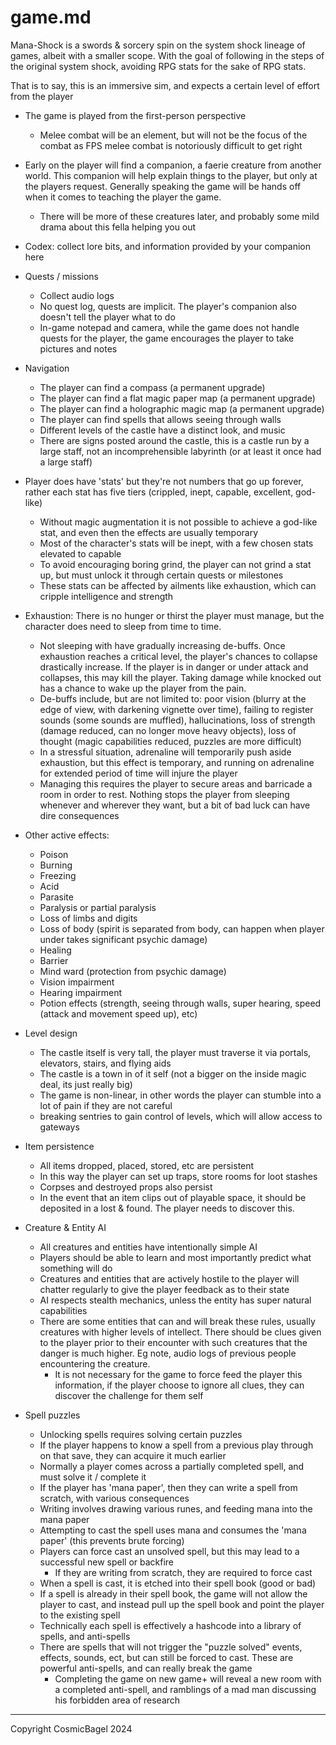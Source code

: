# game.md

Mana-Shock is a swords & sorcery spin on the system shock lineage of games,
albeit with a smaller scope. With the goal of following in the steps of the
original system shock, avoiding RPG stats for the sake of RPG stats.

That is to say, this is an immersive sim, and expects a certain level of effort
from the player

- The game is played from the first-person perspective
  - Melee combat will be an element, but will not be the focus of the combat
  as FPS melee combat is notoriously difficult to get right

- Early on the player will find a companion, a faerie creature from another
world. This companion will help explain things to the player, but only at the
players request. Generally speaking the game will be hands off when it comes to
teaching the player the game.
  - There will be more of these creatures later, and probably some mild drama
  about this fella helping you out

- Codex: collect lore bits, and information provided by your companion here

- Quests / missions
  - Collect audio logs
  - No quest log, quests are implicit. The player's companion also doesn't tell
  the player what to do
  - In-game notepad and camera, while the game does not handle quests for the
  player, the game encourages the player to take pictures and notes

- Navigation
  - The player can find a compass (a permanent upgrade)
  - The player can find a flat magic paper map (a permanent upgrade)
  - The player can find a holographic magic map (a permanent upgrade)
  - The player can find spells that allows seeing through walls
  - Different levels of the castle have a distinct look, and music
  - There are signs posted around the castle, this is a castle run by a large
  staff, not an incomprehensible labyrinth (or at least it once had a large
  staff)

- Player does have 'stats' but they're not numbers that go up forever, rather
each stat has five tiers (crippled, inept, capable, excellent, god-like)
  - Without magic augmentation it is not possible to achieve a god-like stat,
  and even then the effects are usually temporary
  - Most of the character's stats will be inept, with a few chosen stats
  elevated to capable
  - To avoid encouraging boring grind, the player can not grind a stat up, but
  must unlock it through certain quests or milestones
  - These stats can be affected by ailments like exhaustion, which can cripple
  intelligence and strength

- Exhaustion: There is no hunger or thirst the player must manage, but the
character does need to sleep from time to time.
  - Not sleeping with have gradually increasing de-buffs. Once exhaustion
  reaches a critical level, the player's chances to collapse drastically
  increase. If the player is in danger or under attack and collapses, this may
  kill the player. Taking damage while knocked out has a chance to wake up the
  player from the pain.
  - De-buffs include, but are not limited to: poor vision (blurry at the edge
  of view, with darkening vignette over time), failing to register sounds (some
  sounds are muffled), hallucinations, loss of strength (damage reduced, can no
  longer move heavy objects), loss of thought (magic capabilities reduced,
  puzzles are more difficult)
  - In a stressful situation, adrenaline will temporarily push aside
  exhaustion, but this effect is temporary, and running on adrenaline for
  extended period of time will injure the player
  - Managing this requires the player to secure areas and barricade a room in
  order to rest. Nothing stops the player from sleeping whenever and wherever
  they want, but a bit of bad luck can have dire consequences

- Other active effects:
  - Poison
  - Burning
  - Freezing
  - Acid
  - Parasite
  - Paralysis or partial paralysis
  - Loss of limbs and digits
  - Loss of body (spirit is separated from body, can happen when player under
  takes significant psychic damage)
  - Healing
  - Barrier
  - Mind ward (protection from psychic damage)
  - Vision impairment
  - Hearing impairment
  - Potion effects (strength, seeing through walls, super hearing, speed
  (attack and movement speed up), etc)

- Level design
  - The castle itself is very tall, the player must traverse it via portals,
  elevators, stairs, and flying aids
  - The castle is a town in of it self (not a bigger on the inside magic deal,
  its just really big)
  - The game is non-linear, in other words the player can stumble into a lot of
  pain if they are not careful
  - breaking sentries to gain control of levels, which will allow access to
  gateways

- Item persistence
  - All items dropped, placed, stored, etc are persistent
  - In this way the player can set up traps, store rooms for loot stashes
  - Corpses and destroyed props also persist
  - In the event that an item clips out of playable space, it should be
  deposited in a lost & found. The player needs to discover this.

- Creature & Entity AI
  - All creatures and entities have intentionally simple AI
  - Players should be able to learn and most importantly predict what something
  will do
  - Creatures and entities that are actively hostile to the player will chatter
  regularly to give the player feedback as to their state
  - AI respects stealth mechanics, unless the entity has super natural
  capabilities
  - There are some entities that can and will break these rules, usually
  creatures with higher levels of intellect. There should be clues given to the
  player prior to their encounter with such creatures that the danger is much
  higher. Eg note, audio logs of previous people encountering the creature.
    - It is not necessary for the game to force feed the player this
    information, if the player choose to ignore all clues, they can discover
    the challenge for them self

- Spell puzzles
  - Unlocking spells requires solving certain puzzles
  - If the player happens to know a spell from a previous play through on that
  save, they can acquire it much earlier
  - Normally a player comes across a partially completed spell, and must solve
  it / complete it
  - If the player has 'mana paper', then they can write a spell from scratch,
  with various consequences
  - Writing involves drawing various runes, and feeding mana into the mana
  paper
  - Attempting to cast the spell uses mana and consumes the 'mana paper' (this
  prevents brute forcing)
  - Players can force cast an unsolved spell, but this may lead to a successful
  new spell or backfire
    - If they are writing from scratch, they are required to force cast
  - When a spell is cast, it is etched into their spell book (good or bad)
  - If a spell is already in their spell book, the game will not allow the
  player to cast, and instead pull up the spell book and point the player to
  the existing spell
  - Technically each spell is effectively a hashcode into a library of spells,
  and anti-spells
  - There are spells that will not trigger the "puzzle solved" events, effects,
  sounds, ect, but can still be forced to cast. These are powerful anti-spells,
  and can really break the game
    - Completing the game on new game+ will reveal a new room with a completed
    anti-spell, and ramblings of a mad man discussing his forbidden area of
    research

---

Copyright CosmicBagel 2024
